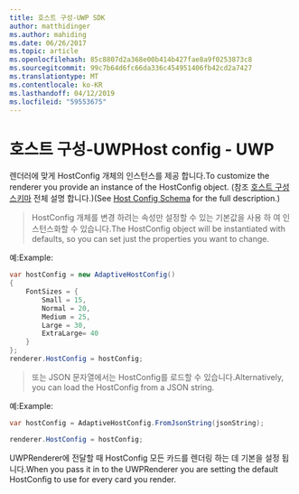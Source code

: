 ```yaml
---
title: 호스트 구성-UWP SDK
author: matthidinger
ms.author: mahiding
ms.date: 06/26/2017
ms.topic: article
ms.openlocfilehash: 85c8807d2a368e00b414b427fae8a9f0253873c8
ms.sourcegitcommit: 99c7b64d6fc66da336c454951406fb42cd2a7427
ms.translationtype: MT
ms.contentlocale: ko-KR
ms.lasthandoff: 04/12/2019
ms.locfileid: "59553675"
---
```

# <a name="host-config---uwp"></a><span data-ttu-id="0de4a-102">호스트 구성-UWP</span><span class="sxs-lookup"><span data-stu-id="0de4a-102">Host config - UWP</span></span>

<span data-ttu-id="0de4a-103">렌더러에 맞게 HostConfig 개체의 인스턴스를 제공 합니다.</span><span class="sxs-lookup"><span data-stu-id="0de4a-103">To customize the renderer you provide an instance of the HostConfig object.</span></span> <span data-ttu-id="0de4a-104">(참조 [호스트 구성 스키마](../../../rendering-cards/host-config.md) 전체 설명 합니다.)</span><span class="sxs-lookup"><span data-stu-id="0de4a-104">(See [Host Config Schema](../../../rendering-cards/host-config.md) for the full description.)</span></span>

> <span data-ttu-id="0de4a-105">HostConfig 개체를 변경 하려는 속성만 설정할 수 있는 기본값을 사용 하 여 인스턴스화할 수 있습니다.</span><span class="sxs-lookup"><span data-stu-id="0de4a-105">The HostConfig object will be instantiated with defaults, so you can set just the properties you want to change.</span></span>

<span data-ttu-id="0de4a-106">예:</span><span class="sxs-lookup"><span data-stu-id="0de4a-106">Example:</span></span>

```csharp
var hostConfig = new AdaptiveHostConfig() 
{
    FontSizes = {
        Small = 15,
        Normal = 20,
        Medium = 25,
        Large = 30,
        ExtraLarge= 40
    }
};
renderer.HostConfig = hostConfig;
```

> <span data-ttu-id="0de4a-107">또는 JSON 문자열에서는 HostConfig를 로드할 수 있습니다.</span><span class="sxs-lookup"><span data-stu-id="0de4a-107">Alternatively, you can load the HostConfig from a JSON string.</span></span>

<span data-ttu-id="0de4a-108">예:</span><span class="sxs-lookup"><span data-stu-id="0de4a-108">Example:</span></span>

```csharp
var hostConfig = AdaptiveHostConfig.FromJsonString(jsonString); 

renderer.HostConfig = hostConfig;
```

<span data-ttu-id="0de4a-109">UWPRenderer에 전달할 때 HostConfig 모든 카드를 렌더링 하는 데 기본을 설정 됩니다.</span><span class="sxs-lookup"><span data-stu-id="0de4a-109">When you pass it in to the UWPRenderer you are setting the default HostConfig to use for every card you render.</span></span>